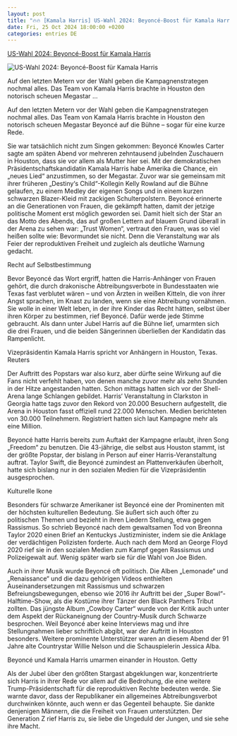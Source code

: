 ```yaml
---
layout: post
title: "🔥🔥 [Kamala Harris] US-Wahl 2024: Beyoncé-Boost für Kamala Harris"
date: Fri, 25 Oct 2024 18:00:00 +0200
categories: entries DE
---
```

[US-Wahl 2024: Beyoncé-Boost für Kamala Harris](https://www.faz.net/aktuell/feuilleton/us-wahl-2024-beyonce-boost-fuer-kamala-harris-110071667.html)

![US-Wahl 2024: Beyoncé-Boost für Kamala Harris](https://media1.faz.net/ppmedia/aktuell/feuilleton/1820621266/1.10071673/facebook_teaser/beyonce-wirbt-in-houston-fuer-kamala-harris.jpg)

Auf den letzten Metern vor der Wahl geben die Kampagnenstrategen nochmal alles. Das Team von Kamala Harris brachte in Houston den notorisch scheuen Megastar ...

Auf den letzten Metern vor der Wahl geben die Kampagnenstrategen nochmal alles. Das Team von Kamala Harris brachte in Houston den notorisch scheuen Megastar Beyoncé auf die Bühne – sogar für eine kurze Rede.

Sie war tatsächlich nicht zum Singen gekommen: Beyoncé Knowles Carter sagte am späten Abend vor mehreren zehntausend jubelnden Zuschauern in Houston, dass sie vor allem als Mutter hier sei. Mit der demokratischen Präsidentschaftskandidatin Kamala Harris habe Amerika die Chance, ein „neues Lied“ anzustimmen, so der Megastar. Zuvor war sie gemeinsam mit ihrer früheren „Destiny‘s Child“-Kollegin Kelly Rowland auf die Bühne gelaufen, zu einem Medley der eigenen Songs und in einem kurzen schwarzen Blazer-Kleid mit zackigen Schulterpolstern. Beyoncé erinnerte an die Generationen von Frauen, die gekämpft hatten, damit der jetzige politische Moment erst möglich geworden sei. Damit hielt sich der Star an das Motto des Abends, das auf großen Lettern auf blauem Grund überall in der Arena zu sehen war: „Trust Women“, vertraut den Frauen, was so viel heißen sollte wie: Bevormundet sie nicht. Denn die Veranstaltung war als Feier der reproduktiven Freiheit und zugleich als deutliche Warnung gedacht.

Recht auf Selbstbestimmung

Bevor Beyoncé das Wort ergriff, hatten die Harris-Anhänger von Frauen gehört, die durch drakonische Abtreibungsverbote in Bundesstaaten wie Texas fast verblutet wären – und von Ärzten in weißen Kitteln, die von ihrer Angst sprachen, im Knast zu landen, wenn sie eine Abtreibung vornähmen. Sie wolle in einer Welt leben, in der ihre Kinder das Recht hätten, selbst über ihren Körper zu bestimmen, rief Beyoncé. Dafür werde jede Stimme gebraucht. Als dann unter Jubel Harris auf die Bühne lief, umarmten sich die drei Frauen, und die beiden Sängerinnen überließen der Kandidatin das Rampenlicht.

Vizepräsidentin Kamala Harris spricht vor Anhängern in Houston, Texas. Reuters

Der Auftritt des Popstars war also kurz, aber dürfte seine Wirkung auf die Fans nicht verfehlt haben, von denen manche zuvor mehr als zehn Stunden in der Hitze angestanden hatten. Schon mittags hatten sich vor der Shell-Arena lange Schlangen gebildet. Harris‘ Veranstaltung in Clarkston in Georgia hatte tags zuvor den Rekord von 20.000 Besuchern aufgestellt, die Arena in Houston fasst offiziell rund 22.000 Menschen. Medien berichteten von 30.000 Teilnehmern. Registriert hatten sich laut Kampagne mehr als eine Million.

Beyoncé hatte Harris bereits zum Auftakt der Kampagne erlaubt, ihren Song „Freedom“ zu benutzen. Die 43-jährige, die selbst aus Houston stammt, ist der größte Popstar, der bislang in Person auf einer Harris-Veranstaltung auftrat. Taylor Swift, die Beyoncé zumindest an Plattenverkäufen überholt, hatte sich bislang nur in den sozialen Medien für die Vizepräsidentin ausgesprochen.

Kulturelle Ikone

Besonders für schwarze Amerikaner ist Beyoncé eine der Prominenten mit der höchsten kulturellen Bedeutung. Sie äußert sich auch öfter zu politischen Themen und bezieht in ihren Liedern Stellung, etwa gegen Rassismus. So schrieb Beyoncé nach dem gewaltsamen Tod von Breonna Taylor 2020 einen Brief an Kentuckys Justizminister, indem sie die Anklage der verdächtigen Polizisten forderte. Auch nach dem Mord an George Floyd 2020 rief sie in den sozialen Medien zum Kampf gegen Rassismus und Polizeigewalt auf. Wenig später warb sie für die Wahl von Joe Biden.

Auch in ihrer Musik wurde Beyoncé oft politisch. Die Alben „Lemonade“ und „Renaissance“ und die dazu gehörigen Videos enthielten Auseinandersetzungen mit Rassismus und schwarzen Befreiungsbewegungen, ebenso wie 2016 ihr Auftritt bei der „Super Bowl“-Halftime-Show, als die Kostüme ihrer Tänzer den Black Panthers Tribut zollten. Das jüngste Album „Cowboy Carter“ wurde von der Kritik auch unter dem Aspekt der Rückaneignung der Country-Musik durch Schwarze besprochen. Weil Beyoncé aber keine Interviews mag und ihre Stellungnahmen lieber schriftlich abgibt, war der Auftritt in Houston besonders. Weitere prominente Unterstützer waren an diesem Abend der 91 Jahre alte Countrystar Willie Nelson und die Schauspielerin Jessica Alba.

Beyoncé und Kamala Harris umarmen einander in Houston. Getty

Als der Jubel über den größten Stargast abgeklungen war, konzentrierte sich Harris in ihrer Rede vor allem auf die Bedrohung, die eine weitere Trump-Präsidentschaft für die reproduktiven Rechte bedeuten werde. Sie warnte davor, dass der Republikaner ein allgemeines Abtreibungsverbot durchwinken könnte, auch wenn er das Gegenteil behaupte. Sie dankte denjenigen Männern, die die Freiheit von Frauen unterstützten. Der Generation Z rief Harris zu, sie liebe die Ungeduld der Jungen, und sie sehe ihre Macht.

